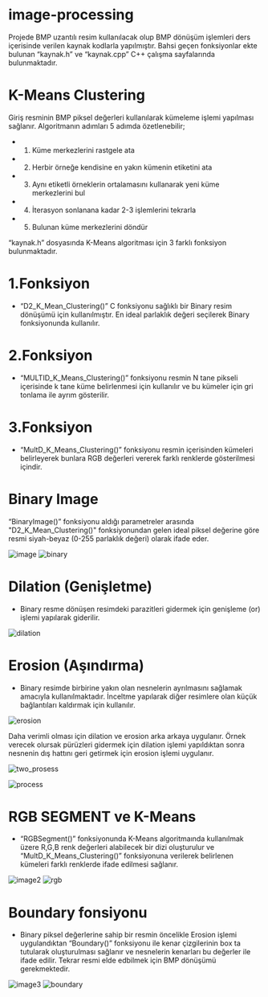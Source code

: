 # image-processing


Projede BMP uzantılı resim kullanılacak olup BMP dönüşüm işlemleri ders içerisinde verilen kaynak kodlarla yapılmıştır. Bahsi geçen fonksiyonlar ekte bulunan “kaynak.h” ve “kaynak.cpp” C++ çalışma sayfalarında bulunmaktadır.

# K-Means Clustering 

Giriş resminin BMP piksel değerleri kullanılarak kümeleme işlemi yapılması sağlanır. Algoritmanın adımları 5 adımda özetlenebilir;

  - 1.	Küme merkezlerini rastgele ata
  - 2.	Herbir örneğe kendisine en yakın kümenin etiketini ata
  - 3.	Aynı etiketli örneklerin ortalamasını kullanarak yeni küme merkezlerini bul
  - 4.	İterasyon sonlanana kadar 2-3 işlemlerini tekrarla
  - 5. Bulunan küme merkezlerini döndür

“kaynak.h” dosyasında K-Means algoritması için 3 farklı fonksiyon bulunmaktadır.

# 1.Fonksiyon 
  - “D2_K_Mean_Clustering()” C fonksiyonu sağlıklı bir Binary resim dönüşümü için kullanılmıştır. En ideal parlaklık değeri seçilerek Binary fonksiyonunda kullanılır.
# 2.Fonksiyon 
  - “MULTID_K_Means_Clustering()” fonksiyonu resmin N tane pikseli içerisinde k tane küme belirlenmesi için kullanılır ve bu kümeler için gri tonlama ile ayrım gösterilir.
# 3.Fonksiyon 
  - “MultD_K_Means_Clustering()” fonksiyonu resmin içerisinden kümeleri belirleyerek bunlara RGB değerleri vererek farklı renklerde gösterilmesi içindir.

# Binary Image

  “BinaryImage()” fonksiyonu aldığı parametreler arasında	"D2_K_Mean_Clustering()" fonksiyonundan gelen ideal piksel değerine göre resmi siyah-beyaz (0-255 parlaklık değeri) olarak ifade eder.
  
![image](https://github.com/tlhdrty/image-processing/blob/main/image.bmp?raw=true "BMP İmage")             ![binary](https://github.com/tlhdrty/image-processing/blob/main/binary.bmp?raw=true "Binary İmage")


# Dilation (Genişletme) 
  - Binary resme dönüşen resimdeki parazitleri gidermek için genişleme (or) işlemi yapılarak giderilir.

![dilation](https://github.com/tlhdrty/image-processing/blob/main/dilation.png?raw=true "Dilation (Genişletme)")

# Erosion (Aşındırma) 
  - Binary resimde birbirine yakın olan nesnelerin ayrılmasını sağlamak amacıyla kullanılmaktadır. İnceltme yapılarak diğer resimlere olan küçük bağlantıları kaldırmak için kullanılır.

![erosion](https://github.com/tlhdrty/image-processing/blob/main/erosion.png?raw=true "Erosion (Aşındırma)")

Daha verimli olması için dilation ve erosion arka arkaya uygulanır. Örnek verecek olursak pürüzleri gidermek için dilation işlemi yapıldıktan sonra nesnenin dış hattını geri getirmek için erosion işlemi uygulanır.

![two_prosess](https://github.com/tlhdrty/image-processing/blob/main/dilation-erosion_text.png?raw=true "example")

![process](https://github.com/tlhdrty/image-processing/blob/main/dilation-erosion.png?raw=true "example")

# RGB SEGMENT ve K-Means
  - “RGBSegment()” fonksiyonunda K-Means algoritmaında kullanılmak üzere R,G,B renk değerleri alabilecek bir dizi oluşturulur ve “MultD_K_Means_Clustering()” fonksiyonuna verilerek belirlenen kümeleri farklı renklerde ifade edilmesi sağlanır.
  
![image2](https://github.com/tlhdrty/image-processing/blob/main/image.bmp?raw=true "BMP İmage")             ![rgb](https://github.com/tlhdrty/image-processing/blob/main/RGBSegment.png?raw=true "RGB Segment")

# Boundary fonsiyonu 
  - Binary piksel değerlerine sahip bir resmin öncelikle Erosion işlemi uygulandıktan “Boundary()” fonksiyonu ile kenar çizgilerinin box ta tutularak oluşturulması sağlanır ve nesnelerin kenarları bu değerler ile ifade edilir. Tekrar resmi elde edbilmek için BMP dönüşümü gerekmektedir.
  

![image3](https://github.com/tlhdrty/image-processing/blob/main/image.bmp?raw=true "BMP İmage")             ![boundary](https://github.com/tlhdrty/image-processing/blob/main/boundary.png?raw=true "Boundary İmage")



  
  
  
